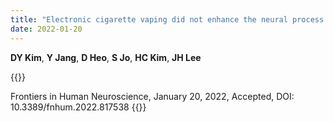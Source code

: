```yaml
---
title: "Electronic cigarette vaping did not enhance the neural process of working memory for regular cigarette smokers"
date: 2022-01-20
---
```


**DY Kim**, **Y Jang**, **D Heo**, **S Jo**, **HC Kim**, **JH Lee**

{{<format bright-green>}}
<!-- Neuroreport, 32 (9), June 9, 2021 doi: 10.1097/WNR.0000000000001653 -->
Frontiers in Human Neuroscience, January 20, 2022, Accepted, DOI: 10.3389/fnhum.2022.817538
{{</format>}}

<!--
[[PubMed](https://pubmed.ncbi.nlm.nih.gov/33901056/) /
[Google Scholar](https://scholar.google.com/scholar?hl=ko&as_sdt=0%2C5&authuser=1&q=Cigarette+craving+modulation+is+more+feasible+than+resistance+modulation+for+heavy+cigarette+smokers%3A+Empirical+evidence+from+functional+MRI+data&btnG=) /
[Journal Home](https://journals.lww.com/neuroreport/Abstract/9000/Cigarette_craving_modulation_is_more_feasible_than.97829.aspx)]
-->
